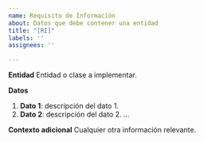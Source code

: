 ```yaml
---
name: Requisito de Información
about: Datos que debe contener una entidad
title: "[RI]"
labels: ''
assignees: ''

---
```


**Entidad**
Entidad o clase a implementar.

**Datos**
1. **Dato 1**: descripción del dato 1.
2. **Dato 2**: descripción del dato 2.
...

**Contexto adicional**
Cualquier otra información relevante.